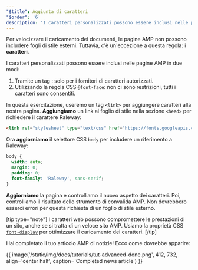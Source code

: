 ```yaml
---
"$title": Aggiunta di caratteri
"$order": '6'
description: 'I caratteri personalizzati possono essere inclusi nelle pagine AMP in due modi: 1. Tramite un tag <link>: solo per i fornitori di caratteri autorizzati. 2. Utilizzando ...'
---
```


Per velocizzare il caricamento dei documenti, le pagine AMP non possono includere fogli di stile esterni. Tuttavia, c'è un'eccezione a questa regola: i **caratteri**.

I caratteri personalizzati possono essere inclusi nelle pagine AMP in due modi:

1. Tramite un tag <code><link></code>: solo per i fornitori di caratteri autorizzati.
2. Utilizzando la regola CSS `@font-face`: non ci sono restrizioni, tutti i caratteri sono consentiti.

In questa esercitazione, useremo un tag `<link>` per aggiungere caratteri alla nostra pagina. **Aggiungiamo** un link al foglio di stile nella sezione `<head>` per richiedere il carattere Raleway:

```html
<link rel="stylesheet" type="text/css" href="https://fonts.googleapis.com/css?family=Raleway">
```

Ora **aggiorniamo** il selettore CSS `body` per includere un riferimento a Raleway:

```css
body {
  width: auto;
  margin: 0;
  padding: 0;
  font-family: 'Raleway', sans-serif;
}
```

**Aggiorniamo** la pagina e controlliamo il nuovo aspetto dei caratteri. Poi, controlliamo il risultato dello strumento di convalida AMP. Non dovrebbero esserci errori per questa richiesta di un foglio di stile esterno.

[tip type="note"] I caratteri web possono compromettere le prestazioni di un sito, anche se si tratta di un veloce sito AMP. Usiamo la proprietà CSS [`font-display`](https://developer.mozilla.org/en-US/docs/Web/CSS/@font-face/font-display) per ottimizzare il caricamento dei caratteri. [/tip]

Hai completato il tuo articolo AMP di notizie! Ecco come dovrebbe apparire:

{{ image('/static/img/docs/tutorials/tut-advanced-done.png', 412, 732, align='center half', caption='Completed news article') }}
